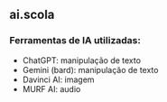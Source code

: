 ## ai.scola

### Ferramentas de IA utilizadas:
- ChatGPT: manipulação de texto
- Gemini (bard): manipulação de texto
- Davinci AI: imagem
- MURF AI: audio